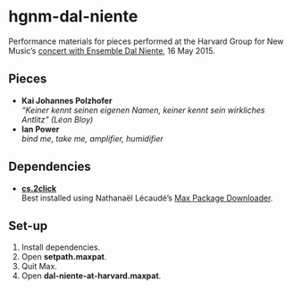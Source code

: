 # hgnm-dal-niente

Performance materials for pieces performed at the Harvard Group for New Music’s [concert with Ensemble Dal Niente](http://hgnm.org/concert/ensemble-dal-niente/), 16 May 2015.

## Pieces

* **Kai Johannes Polzhofer**    
_“Keiner kennt seinen eigenen Namen, keiner kennt sein wirkliches Antlitz” (Léon Bloy)_
* **Ian Power**    
_bind me, take me, amplifier, humidifier_

## Dependencies

* [**cs.2click**](https://github.com/delucis/cs.2click)    
Best installed using Nathanaël Lécaudé’s [Max Package Downloader](https://github.com/natcl/max_package_downloader).

## Set-up

1. Install dependencies.
2. Open __setpath.maxpat__.
3. Quit Max.
4. Open __dal-niente-at-harvard.maxpat__.
